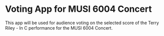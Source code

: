 # Voting App for MUSI 6004 Concert

This app will be used for audience voting on the selected score of the Terry Riley - In C performance for the MUSI 6004 Concert.
